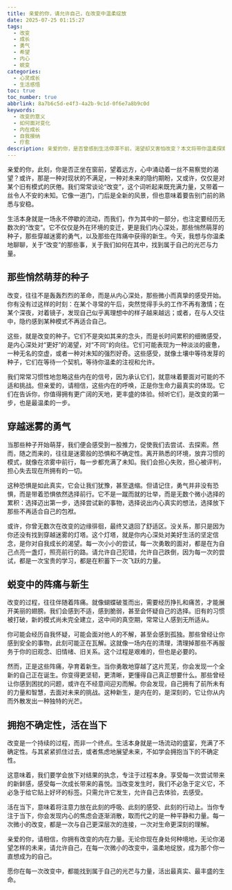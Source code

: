 ```yaml
---
title: 亲爱的你，请允许自己，在改变中温柔绽放
date: 2025-07-25 01:15:27
tags:
  - 改变
  - 成长
  - 勇气
  - 希望
  - 内心
  - 蜕变
categories:
  - 心灵成长
  - 生活感悟
toc: true
toc_number: true
abbrlink: 8a7b6c5d-e4f3-4a2b-9c1d-0f6e7a8b9c0d
keywords:
  - 改变的意义
  - 如何面对变化
  - 内在成长
  - 自我接纳
  - 疗愈
description: 亲爱的你，是否曾感到生活停滞不前，渴望却又害怕改变？本文将带你温柔探索改变的深层意义，从内心萌芽的渴望，到穿越迷雾的勇气，再到蜕变中的阵痛与新生。让我们一起拥抱不确定性，学会与自己和解，在每一次微小的变化中，找到属于自己的光芒与力量。
---
```


亲爱的你，此刻，你是否正坐在窗前，望着远方，心中涌动着一丝不易察觉的渴望？或许，那是一种对现状的不满足，一种对未来的隐约期盼，又或许，仅仅是对某个旧有模式的厌倦。我们常常谈论“改变”，这个词听起来既充满力量，又带着一丝令人不安的未知。它像一道门，门后是全新的风景，但也意味着要告别门前的熟悉与安稳。

生活本身就是一场永不停歇的流动，而我们，作为其中的一部分，也注定要经历无数次的“改变”。它不仅仅是外在环境的变迁，更是我们内心深处，那些悄然萌芽的种子，那些穿越迷雾的勇气，以及那些在阵痛中获得的新生。今天，我想与你温柔地聊聊，关于“改变”的那些事，关于我们如何在其中，找到属于自己的光芒与力量。

## 那些悄然萌芽的种子

改变，往往不是轰轰烈烈的革命，而是从内心深处，那些微小而真挚的感受开始。你有没有过这样的时刻：在某个寻常的午后，突然觉得手头的工作不再有激情；在某个深夜，对着镜子，发现自己似乎离理想中的样子越来越远；或者，在与人交往中，隐约感到某种模式不再适合自己。

这些，就是改变的种子。它们不是突如其来的念头，而是长时间累积的细微感受，是内心深处对“更好”的渴望，对“不同”的向往。它们可能表现为一种淡淡的疲惫，一种无名的空虚，或者一种对未知的强烈好奇。这些感受，就像土壤中等待发芽的种子，它们在等待一个契机，等待你温柔的注视和允许。

我们常常习惯性地忽略这些内在的信号，因为承认它们，就意味着要面对可能的不适和挑战。但亲爱的，请相信，这些内在的呼唤，正是你生命力最真实的体现。它们在告诉你，你值得拥有更广阔的天地，更丰盛的体验。倾听它们，是改变的第一步，也是最温柔的一步。

## 穿越迷雾的勇气

当那些种子开始萌芽，我们便会感受到一股推力，促使我们去尝试、去探索。然而，随之而来的，往往是迷雾般的恐惧和不确定性。离开熟悉的环境，放弃习惯的模式，就像在浓雾中前行，每一步都充满了未知。我们会担心失败，担心被评判，担心失去现在所拥有的一切。

这种恐惧是如此真实，它会让我们犹豫，甚至退缩。但请记住，勇气并非没有恐惧，而是带着恐惧依然选择前行。它不是一蹴而就的壮举，而是无数个微小选择的累积：选择迈出第一步，选择尝试新的事物，选择说出内心真实的想法，选择放下那些不再适合自己的包袱。

或许，你曾无数次在改变的边缘徘徊，最终又退回了舒适区。没关系，那只是因为你还没有找到穿越迷雾的灯塔。这个灯塔，就是你内心深处对美好生活的坚定信念，是你对自我成长的渴望。每一次小小的尝试，每一次勇敢的面对，都是在为自己点亮一盏灯，照亮前行的路。请允许自己犯错，允许自己跌倒，因为每一次的尝试，都是一次宝贵的学习，都是在积蓄下一次飞跃的力量。

## 蜕变中的阵痛与新生

改变的过程，往往伴随着阵痛。就像蝴蝶破茧而出，需要经历挣扎和痛苦，才能展开美丽的翅膀。我们会感到不适，感到脆弱，甚至会怀疑自己的选择。旧有的习惯被打破，新的模式尚未完全建立，这中间的真空期，常常让人感到无所适从。

你可能会经历自我怀疑，可能会面对他人的不解，甚至会感到孤独。那些曾经让你感到安全的事物，此刻可能正在瓦解。这就像一场内在的清理，清理掉那些不再服务于你的旧观念、旧情绪、旧关系。这个过程是艰难的，但也是必要的。

然而，正是这些阵痛，孕育着新生。当你勇敢地穿越了这片荒芜，你会发现一个全新的自己正在诞生。你变得更坚韧，更清晰，更懂得自己真正想要什么。那些曾经让你感到困扰的问题，或许在不经意间迎刃而解。你会发现，自己拥有了前所未有的力量和智慧，去面对未来的挑战。这种新生，是内在的，是深刻的，它让你从内而外散发出一种独特的光芒。

## 拥抱不确定性，活在当下

改变是一个持续的过程，而非一个终点。生活本身就是一场流动的盛宴，充满了不确定性。与其紧紧抓住过去，或者焦虑地展望未来，不如学会拥抱当下的不确定性。

这意味着，我们要学会放下对结果的执念，专注于过程本身。享受每一次尝试带来的新鲜感，感受每一次成长带来的喜悦。当改变发生时，我们不必急于定义它，不必急于给它贴上好坏的标签。只需允许它发生，允许自己去体验，去感受。

活在当下，意味着将注意力放在此刻的呼吸、此刻的感受、此刻的行动上。当你专注于当下，你会发现内心的焦虑会逐渐消散，取而代之的是一种平静和力量。每一次微小的改变，都是一次与自己更深层次的连接，一次对生命更深刻的理解。

亲爱的你，请相信，你拥有改变的内在力量。无论你现在身处何种境地，无论你渴望怎样的未来，请允许自己，在每一次微小的改变中，温柔地绽放，成为那个你一直想成为的自己。

愿你在每一次改变中，都能找到属于自己的光芒与力量，活出最真实、最丰盛的生命。